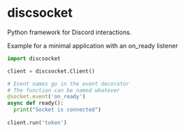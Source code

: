 # discsocket

Python framework for Discord interactions.

Example for a minimal application with an on_ready listener
```py
import discsocket

client = discsocket.Client()

# Event names go in the event decorator
# The function can be named whatever
@socket.event('on_ready')
async def ready():
  print("Socket is connected")
 
client.run('token')
```
